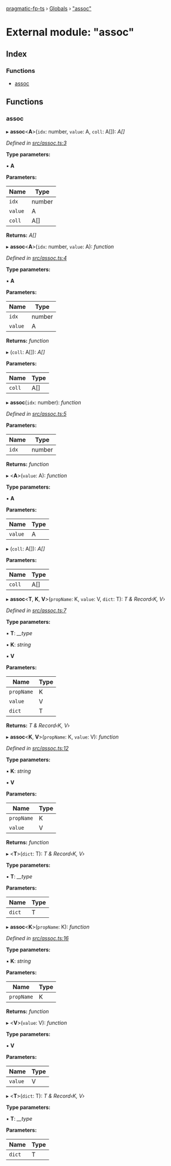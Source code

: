 [pragmatic-fp-ts](../README.md) › [Globals](../globals.md) › ["assoc"](_assoc_.md)

# External module: "assoc"

## Index

### Functions

* [assoc](_assoc_.md#assoc)

## Functions

###  assoc

▸ **assoc**<**A**>(`idx`: number, `value`: A, `coll`: A[]): *A[]*

*Defined in [src/assoc.ts:3](https://github.com/hermann-p/pragmatic-fp-ts/blob/893c172/src/assoc.ts#L3)*

**Type parameters:**

▪ **A**

**Parameters:**

Name | Type |
------ | ------ |
`idx` | number |
`value` | A |
`coll` | A[] |

**Returns:** *A[]*

▸ **assoc**<**A**>(`idx`: number, `value`: A): *function*

*Defined in [src/assoc.ts:4](https://github.com/hermann-p/pragmatic-fp-ts/blob/893c172/src/assoc.ts#L4)*

**Type parameters:**

▪ **A**

**Parameters:**

Name | Type |
------ | ------ |
`idx` | number |
`value` | A |

**Returns:** *function*

▸ (`coll`: A[]): *A[]*

**Parameters:**

Name | Type |
------ | ------ |
`coll` | A[] |

▸ **assoc**(`idx`: number): *function*

*Defined in [src/assoc.ts:5](https://github.com/hermann-p/pragmatic-fp-ts/blob/893c172/src/assoc.ts#L5)*

**Parameters:**

Name | Type |
------ | ------ |
`idx` | number |

**Returns:** *function*

▸ <**A**>(`value`: A): *function*

**Type parameters:**

▪ **A**

**Parameters:**

Name | Type |
------ | ------ |
`value` | A |

▸ (`coll`: A[]): *A[]*

**Parameters:**

Name | Type |
------ | ------ |
`coll` | A[] |

▸ **assoc**<**T**, **K**, **V**>(`propName`: K, `value`: V, `dict`: T): *T & Record‹K, V›*

*Defined in [src/assoc.ts:7](https://github.com/hermann-p/pragmatic-fp-ts/blob/893c172/src/assoc.ts#L7)*

**Type parameters:**

▪ **T**: *__type*

▪ **K**: *string*

▪ **V**

**Parameters:**

Name | Type |
------ | ------ |
`propName` | K |
`value` | V |
`dict` | T |

**Returns:** *T & Record‹K, V›*

▸ **assoc**<**K**, **V**>(`propName`: K, `value`: V): *function*

*Defined in [src/assoc.ts:12](https://github.com/hermann-p/pragmatic-fp-ts/blob/893c172/src/assoc.ts#L12)*

**Type parameters:**

▪ **K**: *string*

▪ **V**

**Parameters:**

Name | Type |
------ | ------ |
`propName` | K |
`value` | V |

**Returns:** *function*

▸ <**T**>(`dict`: T): *T & Record‹K, V›*

**Type parameters:**

▪ **T**: *__type*

**Parameters:**

Name | Type |
------ | ------ |
`dict` | T |

▸ **assoc**<**K**>(`propName`: K): *function*

*Defined in [src/assoc.ts:16](https://github.com/hermann-p/pragmatic-fp-ts/blob/893c172/src/assoc.ts#L16)*

**Type parameters:**

▪ **K**: *string*

**Parameters:**

Name | Type |
------ | ------ |
`propName` | K |

**Returns:** *function*

▸ <**V**>(`value`: V): *function*

**Type parameters:**

▪ **V**

**Parameters:**

Name | Type |
------ | ------ |
`value` | V |

▸ <**T**>(`dict`: T): *T & Record‹K, V›*

**Type parameters:**

▪ **T**: *__type*

**Parameters:**

Name | Type |
------ | ------ |
`dict` | T |
